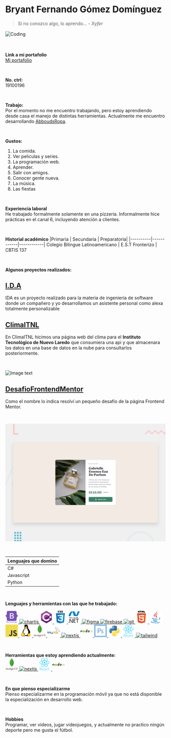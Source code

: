 # Bryant Fernando Gómez Domínguez 

> Si no conozco algo, lo aprendo... - _Xyfer_

<img align= "center" alt="Coding" width="400" src="https://c.tenor.com/2uyENRmiUt0AAAAC/coding.gif">

<br>
<br>
<br>

**Link a mi portafolio**  
[Mi portafolio](https://xyfer-portfolio.netlify.app/)

<br>

**No. ctrl:**  
19100196

<br>

**Trabajo:**  
Por el momento no me encuentro trabajando, pero estoy aprendiendo desde casa el manejo de distintas herramientas. Actualmente me encuentro desarrollando [AbboudsRopa](https://github.com/FernandoGmz2001/abbouds-ropa).

<br>

**Gustos:**  

1. La comida.
2. Ver peliculas y series.
3. La programación web.
4. Aprender.
5. Salir con amigos.
6. Conocer gente nueva.
7. La música.
8. Las fiestas

<br>

**Experiencia laboral**  
He trabajado formalmente solamente en una pizzería.
Informalmente hice prácticas en el canal 6, incluyendo atención a clientes.

<br>

**Historial académico**
|Primaria | Secundaria | Preparatoria|
|----------|------------|------------|
Colegio Bilingue Latinoamericano | E.S.T Fronterizo | CBTIS 137

<br>

**Algunos proyectos realizados:**  

## [I.D.A](https://github.com/BryanTG1221/IDA) 
IDA es un proyecto realizado para la materia de ingenieria de software donde un compañero y yo desarrollamos un asistente personal como alexa totalmente personalizable

## [ClimaITNL](https://github.com/ZTStudios/ClimaITNL) 
En ClimaITNL hicimos una página web del clima para el **Instituto Tecnológico de Nuevo Laredo** que consumiera una api y que almacenara los datos en una base de datos en la nube para consultarlos posteriormente.

<br>

![Image text](https://camo.githubusercontent.com/d87d20621329cac8294050b9fe2393b8261390b5d59fc80962c1a3a1159db725/68747470733a2f2f6d656469612e646973636f72646170702e6e65742f6174746163686d656e74732f3938333530353233313230393937353835382f3938363738333934303738303131383035372f756e6b6e6f776e2e706e673f77696474683d363037266865696768743d363833)

## [DesafioFrontendMentor](https://github.com/FernandoGmz2001/DesafioFrontEnd) 
Como el nombre lo indica resolví un pequeño desafío de la página Frontend Mentor.

<br>

![Image text](https://github.com/FernandoGmz2001/DesafioFrontEnd/raw/main/design/desktop-preview.jpg)

<br>

| Lenguajes que domino |
| -------------------- |
| C#                   |
| Javascript           |
| Python               |

<br>

**Lenguajes y herramientas con las que he trabajado:**  

<p align="left"> <a href="https://getbootstrap.com" target="_blank" rel="noreferrer"> <img src="https://raw.githubusercontent.com/devicons/devicon/master/icons/bootstrap/bootstrap-plain-wordmark.svg" alt="bootstrap" width="40" height="40"/> </a> <a href="https://www.chartjs.org" target="_blank" rel="noreferrer"> <img src="https://www.chartjs.org/media/logo-title.svg" alt="chartjs" width="40" height="40"/> </a> <a href="https://www.w3schools.com/cs/" target="_blank" rel="noreferrer"> <img src="https://raw.githubusercontent.com/devicons/devicon/master/icons/csharp/csharp-original.svg" alt="csharp" width="40" height="40"/> </a> <a href="https://www.w3schools.com/css/" target="_blank" rel="noreferrer"> <img src="https://raw.githubusercontent.com/devicons/devicon/master/icons/css3/css3-original-wordmark.svg" alt="css3" width="40" height="40"/> </a> <a href="https://dotnet.microsoft.com/" target="_blank" rel="noreferrer"> <img src="https://raw.githubusercontent.com/devicons/devicon/master/icons/dot-net/dot-net-original-wordmark.svg" alt="dotnet" width="40" height="40"/> </a> <a href="https://www.figma.com/" target="_blank" rel="noreferrer"> <img src="https://www.vectorlogo.zone/logos/figma/figma-icon.svg" alt="figma" width="40" height="40"/> </a> <a href="https://firebase.google.com/" target="_blank" rel="noreferrer"> <img src="https://www.vectorlogo.zone/logos/firebase/firebase-icon.svg" alt="firebase" width="40" height="40"/> </a> <a href="https://git-scm.com/" target="_blank" rel="noreferrer"> <img src="https://www.vectorlogo.zone/logos/git-scm/git-scm-icon.svg" alt="git" width="40" height="40"/> </a> <a href="https://www.w3.org/html/" target="_blank" rel="noreferrer"> <img src="https://raw.githubusercontent.com/devicons/devicon/master/icons/html5/html5-original-wordmark.svg" alt="html5" width="40" height="40"/> </a> <a href="https://www.java.com" target="_blank" rel="noreferrer"> <img src="https://raw.githubusercontent.com/devicons/devicon/master/icons/java/java-original.svg" alt="java" width="40" height="40"/> </a> <a href="https://developer.mozilla.org/en-US/docs/Web/JavaScript" target="_blank" rel="noreferrer"> <img src="https://raw.githubusercontent.com/devicons/devicon/master/icons/javascript/javascript-original.svg" alt="javascript" width="40" height="40"/> </a> <a href="https://www.linux.org/" target="_blank" rel="noreferrer"> <img src="https://raw.githubusercontent.com/devicons/devicon/master/icons/linux/linux-original.svg" alt="linux" width="40" height="40"/> </a> <a href="https://www.mongodb.com/" target="_blank" rel="noreferrer"> <img src="https://raw.githubusercontent.com/devicons/devicon/master/icons/mongodb/mongodb-original-wordmark.svg" alt="mongodb" width="40" height="40"/> </a> <a href="https://www.mysql.com/" target="_blank" rel="noreferrer"> <img src="https://raw.githubusercontent.com/devicons/devicon/master/icons/mysql/mysql-original-wordmark.svg" alt="mysql" width="40" height="40"/> </a> <a href="https://nextjs.org/" target="_blank" rel="noreferrer"> <img src="https://cdn.worldvectorlogo.com/logos/nextjs-2.svg" alt="nextjs" width="40" height="40"/> </a> <a href="https://nodejs.org" target="_blank" rel="noreferrer"> <img src="https://raw.githubusercontent.com/devicons/devicon/master/icons/nodejs/nodejs-original-wordmark.svg" alt="nodejs" width="40" height="40"/> </a> <a href="https://www.photoshop.com/en" target="_blank" rel="noreferrer"> <img src="https://raw.githubusercontent.com/devicons/devicon/master/icons/photoshop/photoshop-line.svg" alt="photoshop" width="40" height="40"/> </a> <a href="https://www.python.org" target="_blank" rel="noreferrer"> <img src="https://raw.githubusercontent.com/devicons/devicon/master/icons/python/python-original.svg" alt="python" width="40" height="40"/> </a> <a href="https://reactjs.org/" target="_blank" rel="noreferrer"> <img src="https://raw.githubusercontent.com/devicons/devicon/master/icons/react/react-original-wordmark.svg" alt="react" width="40" height="40"/> </a> <a href="https://tailwindcss.com/" target="_blank" rel="noreferrer"> <img src="https://www.vectorlogo.zone/logos/tailwindcss/tailwindcss-icon.svg" alt="tailwind" width="40" height="40"/> </a> </p>

<br>

**Herramientas que estoy aprendiendo actualmente:**  
<a href="https://www.mongodb.com/" target="_blank" rel="noreferrer"> <img src="https://raw.githubusercontent.com/devicons/devicon/master/icons/mongodb/mongodb-original-wordmark.svg" alt="mongodb" width="40" height="40"/> </a><a href="https://nextjs.org/" target="_blank" rel="noreferrer"> <img src="https://cdn.worldvectorlogo.com/logos/nextjs-2.svg" alt="nextjs" width="40" height="40"/> </a><a href="https://reactjs.org/" target="_blank" rel="noreferrer"> <img src="https://raw.githubusercontent.com/devicons/devicon/master/icons/react/react-original-wordmark.svg" alt="react" width="40" height="40"/> </a><a href="https://nodejs.org" target="_blank" rel="noreferrer"> <img src="https://raw.githubusercontent.com/devicons/devicon/master/icons/nodejs/nodejs-original-wordmark.svg" alt="nodejs" width="40" height="40"/> </a>

<br>

**En que pienso especializarme**  
Pienso especializarme en la programación móvil ya que no está disponible la especialización en desarrollo web.

<br>

**Hobbies**  
Programar, ver videos, jugar videojuegos, y actualmente no practico ningún deporte pero me gusta el fútbol.
